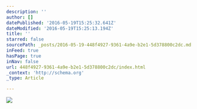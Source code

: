 ```yaml
---
description: ''
author: []
datePublished: '2016-05-19T15:25:32.641Z'
dateModified: '2016-05-19T15:25:13.194Z'
title: ''
starred: false
sourcePath: _posts/2016-05-19-448f4927-9361-4a9e-b2e1-5d378800c2dc.md
inFeed: true
hasPage: true
inNav: false
url: 448f4927-9361-4a9e-b2e1-5d378800c2dc/index.html
_context: 'http://schema.org'
_type: Article

---
```

![](https://the-grid-user-content.s3-us-west-2.amazonaws.com/9b7a9f77-287d-4462-98ee-1d8d6915c4e8.png)